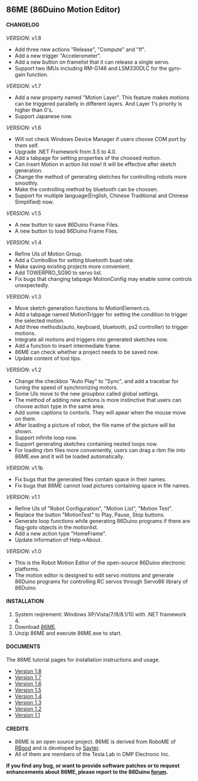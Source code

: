 86ME (86Duino Motion Editor)
---------
#### CHANGELOG ####

_VERSION_: v1.8

* Add three new actions "Release", "Compute" and "If".
* Add a new trigger "Accelerometer".
* Add a new button on framelist that it can release a single servo.
* Support two IMUs including RM-G146 and LSM330DLC for the gyro-gain function.

_VERSION_: v1.7

* Add a new property named "Motion Layer". This feature makes motions can be triggered parallelly in different layers. And Layer 1's priority is higher than 0's.
* Support Japanese now.

_VERSION_: v1.6

* Will not check Windows Device Manager if users choose COM port by them self.
* Upgrade .NET Framework from 3.5 to 4.0.
* Add a tabpage for setting properties of the choosed motion.
* Can insert Motion in action list now! It will be effective after sketch generation.
* Change the method of generating sketches for controlling robots more smoothly.
* Make the controlling method by bluetooth can be choosen.
* Support for multiple language(English, Chinese Traditional and Chinese Simplified) now.

_VERSION_: v1.5

* A new button to save 86Duino Frame Files.
* A new button to load 86Duino Frame Files.

_VERSION_: v1.4

* Refine UIs of Motion Group.
* Add a ComboBox for setting bluetooth buad rate.
* Make saving existing projects more convenient.
* Add TOWERPRO_SG90 to servo list.
* Fix bugs that changing tabpage MotionConfig may enable some controls unexpectedly.

_VERSION_: v1.3

* Move sketch generation functions to MotionElement.cs.
* Add a tabpage named MotionTrigger for setting the condition to trigger the selected motion.
* Add three methods(auto, keyboard, bluetooth, ps2 controller) to trigger motions.
* Integrate all motions and triggers into generated sketches now.
* Add a function to insert intermediate frame.
* 86ME can check whether a project needs to be saved now.
* Update content of tool tips.

_VERSION_: v1.2

* Change the checkbox "Auto Play" to "Sync", and add a tracebar for tuning the speed of synchronizing motors.
* Some UIs move to the new groupbox called global settings.
* The method of adding new actions is more instinctive that users can choose action type in the same area.
* Add some captions to contorls. They will apear when the mouse move on them.
* After loading a picture of robot, the file name of the picture will be shown.
* Support infinite loop now.
* Support generating sketches containing nested loops now.
* For loading rbm files more conveniently, users can drag a rbm file into 86ME.exe and it will be loaded automatically.

_VERSION_: v1.1b

* Fix bugs that the generated files contain space in their names.
* Fix bugs that 86ME cannot load pictures containing space in file names. 

_VERSION_: v1.1

* Refine UIs of "Robot Configuration", "Motion List", "Motion Test".
* Replace the button "MotionTest" to Play, Pause, Stop buttons.
* Generate loop functions while generating 86Duino programs if there are flag-goto objects in the motionlist.
* Add a new action type "HomeFrame".
* Update information of Help->About.

_VERSION_: v1.0

* This is the Robot Motion Editor of the open-source 86Duino electronic platforms.
* The motion editor is designed to edit servo motions and generate 86Duino programs for controlling RC servos through Servo86 library of 86Duino.

#### INSTALLATION ####

1. System reqirement: Windows XP/Vista/7/8/8.1/10 with .NET framework 4.
2. Download [86ME](https://github.com/Sayter99/86ME/releases/download/86ME/86ME_v1.8.zip).
3. Unzip 86ME and execute 86ME.exe to start.

#### DOCUMENTS ####

The 86ME tutorial pages for installation instructions and usage.

* [Version 1.8](http://www.86duino.com/index.php?p=11544&lang=TW)
* [Version 1.7](http://www.86duino.com/index.php?p=15750&lang=TW)
* [Version 1.6](http://www.86duino.com/index.php?p=14738&lang=TW)
* [Version 1.5](http://www.86duino.com/index.php?p=13111&lang=TW)
* [Version 1.4](http://www.86duino.com/index.php?p=12778&lang=TW)
* [Version 1.3](http://www.86duino.com/index.php?p=12646&lang=TW)
* [Version 1.2](http://www.86duino.com/index.php?p=12298&lang=TW)
* [Version 1.1](http://www.86duino.com/index.php?p=11850&lang=TW)

#### CREDITS ####

* 86ME is an open source project. 86ME is derived from RoboME of [RBgod](https://github.com/RoBoardGod/RoBoME) and is developed by [Sayter](sayter@dmp.com.tw).
* All of them are members of the Tesla Lab in DMP Electronic Inc.

**If you find any bug, or want to provide software patches or to request enhancements about 86ME, please report to the 86Duino [forum](http://www.86duino.com/?page_id=85).**
